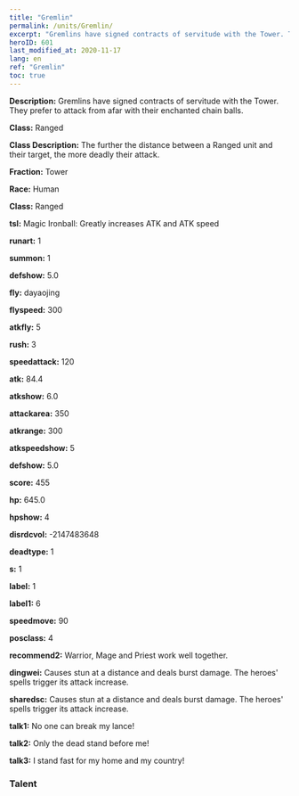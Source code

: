 ```yaml
---
title: "Gremlin"
permalink: /units/Gremlin/
excerpt: "Gremlins have signed contracts of servitude with the Tower. They prefer to attack from afar with their enchanted chain balls."
heroID: 601
last_modified_at: 2020-11-17
lang: en
ref: "Gremlin"
toc: true
---
```

 **Description:** Gremlins have signed contracts of servitude with the Tower. They prefer to attack from afar with their enchanted chain balls.

 **Class:** Ranged

 **Class Description:** The further the distance between a Ranged unit and their target, the more deadly their attack.

 **Fraction:** Tower

 **Race:** Human

 **Class:** Ranged

 **tsl:** Magic Ironball: Greatly increases ATK and ATK speed

 **runart:** 1

 **summon:** 1

 **defshow:** 5.0

 **fly:** dayaojing

 **flyspeed:** 300

 **atkfly:** 5

 **rush:** 3

 **speedattack:** 120

 **atk:** 84.4

 **atkshow:** 6.0

 **attackarea:** 350

 **atkrange:** 300

 **atkspeedshow:** 5

 **defshow:** 5.0

 **score:** 455

 **hp:** 645.0

 **hpshow:** 4

 **disrdcvol:** -2147483648

 **deadtype:** 1

 **s:** 1

 **label:** 1

 **label1:** 6

 **speedmove:** 90

 **posclass:** 4

 **recommend2:** Warrior, Mage and Priest work well together. 

 **dingwei:** Causes stun at a distance and deals burst damage. The heroes' spells trigger its attack increase.

 **sharedsc:** Causes stun at a distance and deals burst damage. The heroes' spells trigger its attack increase.

 **talk1:** No one can break my lance!

 **talk2:** Only the dead stand before me!

 **talk3:** I stand fast for my home and my country!

### Talent

